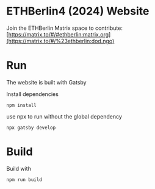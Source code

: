 # ETHBerlin4 (2024) Website

Join the ETHBerlin Matrix space to contribute: [https://matrix.to/#/#ethberlin:matrix.org](https://matrix.to/#/%23ethberlin:dod.ngo)

# Run

The website is built with Gatsby

Install dependencies

```
npm install
```

use npx to run without the global dependency

```
npx gatsby develop
```

# Build

Build with

```
npm run build
```
